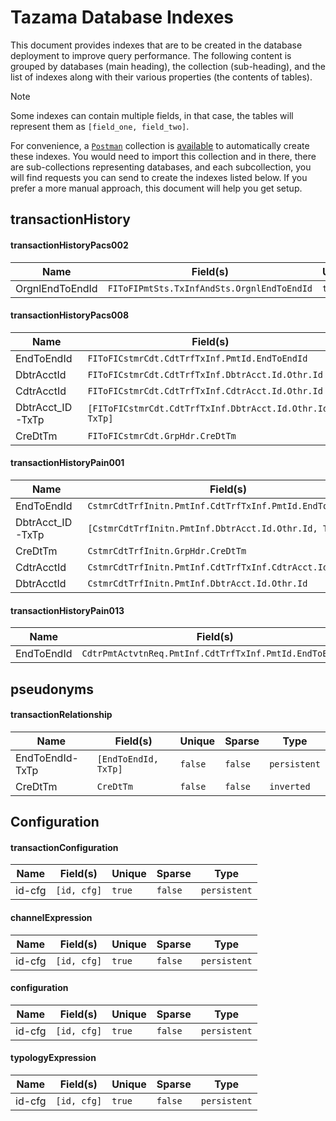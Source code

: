 <!-- SPDX-License-Identifier: Apache-2.0 -->

# Tazama Database Indexes

This document provides indexes that are to be created in the database deployment to improve query performance. The following content is grouped by databases (main heading), the collection (sub-heading), and the list of indexes along with their various properties (the contents of tables).

> [!NOTE]  
> Some indexes can contain multiple fields, in that case, the tables will represent them as `[field_one, field_two]`. 

For convenience, a [`Postman`](https://www.postman.com/) collection is [available](https://github.com/frmscoe/postman/blob/main/ArangoDB%20Setup.json) to automatically create these indexes. You would need to import this collection and in there, there are sub-collections representing databases, and each subcollection, you will find requests you can send to create the indexes listed below. If you prefer a more manual approach, this document will help you get setup.

## transactionHistory
#### transactionHistoryPacs002
| Name | Field(s) | Unique | Sparse | Type |
| ------ | ------ | -----  | ----- | ----- |
| OrgnlEndToEndId | `FIToFIPmtSts.TxInfAndSts.OrgnlEndToEndId` |`true` | `false`| `persistent` |

#### transactionHistoryPacs008
| Name | Field(s) | Unique | Sparse | Type |
| ------ | ------ | -----  | ----- | ----- |
| EndToEndId | `FIToFICstmrCdt.CdtTrfTxInf.PmtId.EndToEndId` | `true` | `false` | `persistent` |
| DbtrAcctId | `FIToFICstmrCdt.CdtTrfTxInf.DbtrAcct.Id.Othr.Id` | `false` | `false` | `persistent` |
| CdtrAcctId | `FIToFICstmrCdt.CdtTrfTxInf.CdtrAcct.Id.Othr.Id` | `false` | `false` | `persistent` |
| DbtrAcct_ID-TxTp | `[FIToFICstmrCdt.CdtTrfTxInf.DbtrAcct.Id.Othr.Id, TxTp]` | `false` | `false` | `persistent` |
| CreDtTm | `FIToFICstmrCdt.GrpHdr.CreDtTm` | `false` | `false` | `persistent` |

#### transactionHistoryPain001
| Name | Field(s) | Unique | Sparse | Type |
| ------ | ------ | -----  | ----- | ----- |
| EndToEndId | `CstmrCdtTrfInitn.PmtInf.CdtTrfTxInf.PmtId.EndToEndId` | `true` | `false` | `persistent` |
| DbtrAcct_ID-TxTp | `[CstmrCdtTrfInitn.PmtInf.DbtrAcct.Id.Othr.Id, TxTp]` | `false` | `false` | `persistent` |
| CreDtTm | `CstmrCdtTrfInitn.GrpHdr.CreDtTm` | `false` | `false` | `persistent` |
| CdtrAcctId | `CstmrCdtTrfInitn.PmtInf.CdtTrfTxInf.CdtrAcct.Id.Othr.Id` | `false` | `false` | `persistent` |
| DbtrAcctId | `CstmrCdtTrfInitn.PmtInf.DbtrAcct.Id.Othr.Id` | `false` | `false` | `persistent` |

#### transactionHistoryPain013
| Name | Field(s) | Unique | Sparse | Type |
| ------ | ------ | -----  | ----- | ----- |
| EndToEndId | `CdtrPmtActvtnReq.PmtInf.CdtTrfTxInf.PmtId.EndToEndId` | `true` | `false` | `persistent` |

## pseudonyms
#### transactionRelationship
| Name | Field(s) | Unique | Sparse | Type |
| ------ | ------ | -----  | ----- | ----- |
| EndToEndId-TxTp | `[EndToEndId, TxTp]` | `false` | `false`| `persistent` |
| CreDtTm | `CreDtTm` | `false` | `false`| `inverted` |


## Configuration
#### transactionConfiguration
| Name | Field(s) | Unique | Sparse | Type |
| ------ | ------ | -----  | ----- | ----- |
| id-cfg | `[id, cfg]` | `true` | `false`| `persistent` |

#### channelExpression
| Name | Field(s) | Unique | Sparse | Type |
| ------ | ------ | -----  | ----- | ----- |
| id-cfg | `[id, cfg]` | `true` | `false`| `persistent` |

#### configuration
| Name | Field(s) | Unique | Sparse | Type |
| ------ | ------ | -----  | ----- | ----- |
| id-cfg | `[id, cfg]` | `true` | `false`| `persistent` |

#### typologyExpression
| Name | Field(s) | Unique | Sparse | Type |
| ------ | ------ | -----  | ----- | ----- |
| id-cfg | `[id, cfg]` | `true` | `false`| `persistent` |
